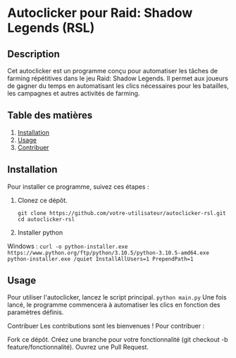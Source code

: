 # Autoclicker pour Raid: Shadow Legends (RSL)

## Description
Cet autoclicker est un programme conçu pour automatiser les tâches de farming répétitives dans le jeu Raid: Shadow Legends. 
Il permet aux joueurs de gagner du temps en automatisant les clics nécessaires pour les batailles, les campagnes 
et autres activités de farming.

## Table des matières
1. [Installation](#installation)
2. [Usage](#usage)
3. [Contribuer](#contribuer)

## Installation
Pour installer ce programme, suivez ces étapes :

1. Clonez ce dépôt.
    
    ``git clone https://github.com/votre-utilisateur/autoclicker-rsl.git``
    ``cd autoclicker-rsl``

2. Installer python

  Windows : 
  ``curl -o python-installer.exe https://www.python.org/ftp/python/3.10.5/python-3.10.5-amd64.exe``
  ``python-installer.exe /quiet InstallAllUsers=1 PrependPath=1``

## Usage
Pour utiliser l'autoclicker, lancez le script principal.
``python main.py``
Une fois lancé, le programme commencera à automatiser les clics en fonction des paramètres définis.

Contribuer
Les contributions sont les bienvenues ! Pour contribuer :

Fork ce dépôt.
Créez une branche pour votre fonctionnalité (git checkout -b feature/fonctionnalité).
Ouvrez une Pull Request.
